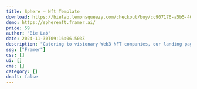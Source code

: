 ```yaml
---
title: Sphere — Nft Template
download: https://bielab.lemonsqueezy.com/checkout/buy/cc907176-a5b5-40d5-b902-898382878abe
demo: https://spherenft.framer.ai/
price: 59
author: "Bie Lab"
date: 2024-11-30T09:16:06.503Z
description: "Catering to visionary Web3 NFT companies, our landing page template delivers a seamless experience. Elevate your digital presence with modern design, tailored for pioneers in the NFT space."
ssg: ["Framer"]
css: []
ui: []
cms: []
category: []
draft: false
---
```

